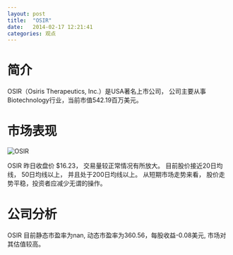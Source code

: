 ```yaml
---
layout: post
title:  "OSIR"
date:   2014-02-17 12:21:41
categories: 观点
---
```


# 简介
OSIR（Osiris Therapeutics, Inc.）是USA著名上市公司，
公司主要从事Biotechnology行业，当前市值542.19百万美元。

# 市场表现

![OSIR](http://finviz.com/chart.ashx?t=OSIR&ty=c&ta=1&p=d&s=l)

OSIR 昨日收盘价 $16.23，
交易量较正常情况有所放大。
目前股价接近20日均线，
50日均线以上，
并且处于200日均线以上。
从短期市场走势来看，
股价走势平稳，投资者应减少无谓的操作。

# 公司分析
OSIR 目前静态市盈率为nan, 动态市盈率为360.56，每股收益-0.08美元,
市场对其估值较高。
